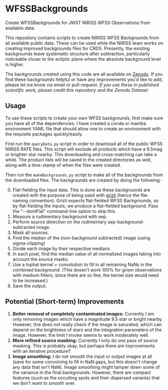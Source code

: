 # WFSSBackgrounds
Create WFSSBackgrounds for JWST NIRISS WFSS Observations from available data. 

This repository contains scripts to create NIRISS WFSS Backgrounds from all available public data. These can be used while the NIRISS team works on creating improved backgrounds files for CRDS. Presently, the existing backgrounds leave systematic structure after subtraction, particularly noticeable closer to the ecliptic plane where the absolute background level is higher. 

The backgrounds created using this code are all available on [Zenodo](). If you find these backgrounds helpful or have any improvements you'd like to add, please let me know via email or pull-request. *If you use these in published scientific work, please credit this repository and the Zenodo Dataset.* 

## Usage

To use these scripts to create your own WFSS backgrounds, first make sure you have all of the dependencies. I have created a conda or mamba environment YAML file that should allow one to create an environment with the requisite packages quickly/easily.

First run the ```queryData.py``` script in order to download all of the public WFSS NIRISS RATE files. This script will exclude all products which have a 9.5mag or brighter star nearby. This downloading and cross-matching can take a while. The product lists will be saved in the created directories as well, along with a time-stamp of when the files were created. 

Then run the ```makeBackgrounds.py``` script to make all of the backgrounds from the downloaded files. The backgrounds are created by doing the following:

0. Flat-fielding the input data. This is done as these backgrounds are created with the purpose of being used with [grizli](https://github.com/gbrammer/grizli/) (hence the file-naming convention). Grizli expects flat-fielded WFSS Backgrounds, so by flat-fielding the inputs, we produce a flat-fielded background. Pass the "--dontFlat" command-line option to skip this. 
1. Measure a rudimentary background with sep. 
2. Perform source detection on the rudimentary sep-background-subtracted image. 
3. Mask all sources. 
4. Find the median of the (non-background subtracted) image (using sigma-clipping)
5. Divide each image by their respective medians. 
6. In each pixel, find the median value of all normalized images taking into account the source masks. 
7. Use a tophat kernel + convolution to fill in all remaining NaNs in the combined background. (This doesn't work 100% for grism observations with medium filters; since there are so few, the kernel size would need to be increased.)
8. Save the output. 

## Potential (Short-term) Improvements
1. **Better removal of completely contaminated images:** Currently I am only removing images which have a magnitude 9.5 star or bright nearby. However, this does not really check if the image is saturated, which can depend on the brightness of stars and the integration parameters of the image. However, the limit I invoke seems to work moderately well. 
2. **More refined source masking:** Currently I only do one pass of source masking. This is probably okay, but perhaps there are improvements with an iterative procedure? 
2. **Image smoothing:** I do not smooth the input or output images at all (save for some convolving to fill in NaN gaps, but this doesn't change any data that isn't NaN). Image smoothing might tamper down some of the variance in the final backgrounds. However, there are compact features (such as the occulting spots and their dispersed variants) that we don't want to smooth over.
